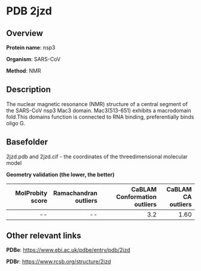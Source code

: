 # PDB 2jzd

## Overview

**Protein name**: nsp3

**Organism**: SARS-CoV

**Method**: NMR

## Description

The nuclear magnetic resonance (NMR) structure of a central segment of the SARS-CoV nsp3 Mac3 domain. Mac3(513-651) exhibits a macrodomain fold.This domains function is connected to RNA binding, preferentially binds oligo G.

## Basefolder

2jzd.pdb and 2jzd.cif - the coordinates of the threedimensional molecular model




**Geometry validation (the lower, the better)**

|   |**MolProbity<br>score**| **Ramachandran<br>outliers** | **CaBLAM<br>Conformation outliers** | **CaBLAM<br>CA outliers** |
|---|-------------:|----------------:|----------------:|----------------:|
||--|--|3.2|1.60|


## Other relevant links 
**PDBe**:  https://www.ebi.ac.uk/pdbe/entry/pdb/2jzd
 
**PDBr**: https://www.rcsb.org/structure/2jzd 
